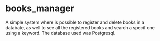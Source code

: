 # books_manager
A simple system where is possible to register and delete books in a databate, as well to see all the registered books and search a specif one using a keyword. The database used was Postgresql.
